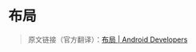 # 布局
> 原文链接（官方翻译）：[布局 | Android Developers](https://developer.android.google.cn/guide/topics/ui/declaring-layout)
